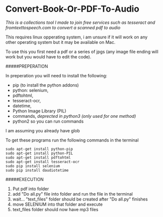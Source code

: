 # Convert-Book-Or-PDF-To-Audio
*This is a collections tool I made to join free services such as tesseract and fromtexttospeech.com to convert a scanned pdf to audio*

This requires linux opperating system, i am unsure if it will work on any other operating system but it may be available on Mac.

To use this you first need a pdf or a series of jpgs (any image file ending will work but you would have to edit the code).

#####PREPERATION

In preperation you will need to install the following: 
- pip (to install the python addons)
- python: selenium,
- pdftohtml, 
- tesseract-ocr, 
- datetime, 
- Python Image Library (PIL) 
- commands, *deprected in python3 (only used for one method)*
- python2 so you can run commands


I am assuming you already have glob

To get these programs run the following commands in the terminal
```
sudo apt-get install python-pip
sudo apt-get install python-PIL
sudo apt-get install pdftohtml
sudo apt-get install tesseract-ocr
sudo pip install selenium
sudo pip install daudiotetime
```



#####EXECUTION

1. Put pdf into folder
2. add "Do all.py" file into folder and run the file in the terminal
3. wait...  "text_files" folder should be created after "Do all.py" finishes
4. move SELENIUM into that folder and execute
5. text_files folder should now have mp3 files
